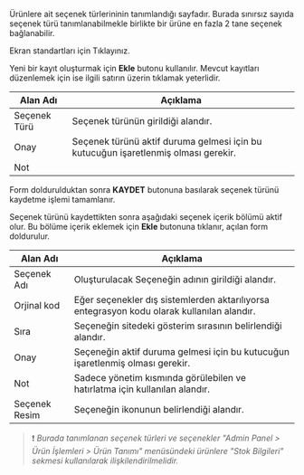 Ürünlere ait seçenek türlerininin tanımlandığı sayfadır. Burada sınırsız sayıda seçenek türü tanımlanabilmekle birlikte bir ürüne en fazla 2 tane seçenek bağlanabilir.

Ekran standartları için Tıklayınız.

Yeni bir kayıt oluşturmak için **Ekle** butonu kullanılır. Mevcut kayıtları düzenlemek için ise ilgili satırın üzerin tıklamak yeterlidir.

|Alan Adı|Açıklama|
|--|--|
|Seçenek Türü|Seçenek türünün girildiği alandır.|
|Onay|Seçenek türünü aktif duruma gelmesi için bu kutucuğun işaretlenmiş olması gerekir.|
|Not||


Form doldurulduktan sonra **KAYDET** butonuna basılarak seçenek türünü kaydetme işlemi tamamlanır.

Seçenek türünü kaydettikten sonra aşağıdaki seçenek içerik bölümü aktif olur. Bu bölüme içerik eklemek için **Ekle** butonuna tıklanır, açılan form doldurulur.

|Alan Adı|Açıklama|
|--|--|
|Seçenek Adı|Oluşturulacak Seçeneğin adının girildiği alandır.|
|Orjinal kod|Eğer seçenekler dış sistemlerden aktarılıyorsa entegrasyon kodu olarak kullanılan alandır.|
|Sıra|Seçeneğin sitedeki gösterim sırasının belirlendiği alandır.|
|Onay|Seçeneğin aktif duruma gelmesi için bu kutucuğun işaretlenmiş olması gerekir.	|
|Not|Sadece yönetim kısmında görülebilen ve hatırlatma için kullanılan alandır.	|
|Seçenek Resim	|Seçeneğin ikonunun belirlendiği alandır.|

>❗️ _Burada tanımlanan seçenek türleri ve seçenekler "Admin Panel > Ürün İşlemleri > Ürün Tanımı" menüsündeki ürünlere "Stok Bilgileri" sekmesi kullanılarak ilişkilendirilmelidir._